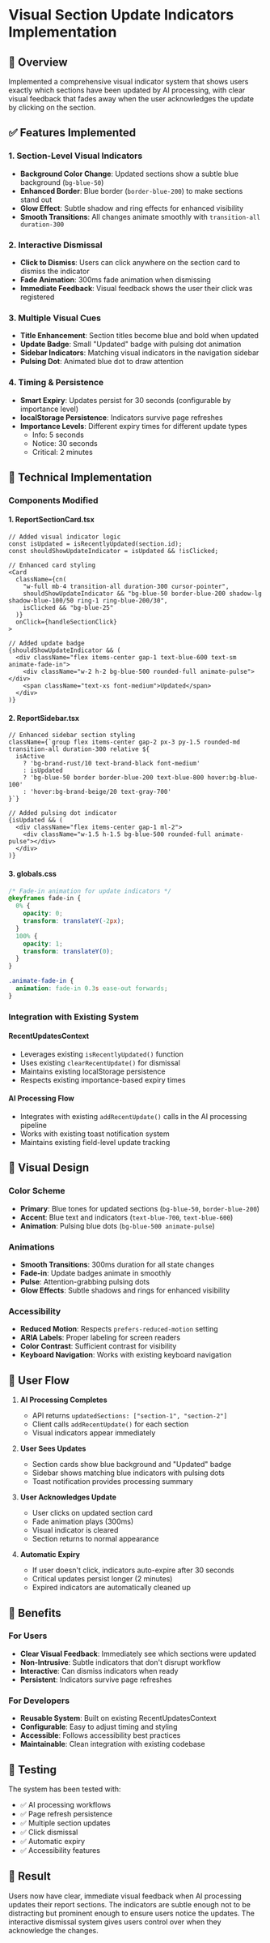 # Visual Section Update Indicators Implementation

## 🎯 Overview
Implemented a comprehensive visual indicator system that shows users exactly which sections have been updated by AI processing, with clear visual feedback that fades away when the user acknowledges the update by clicking on the section.

## ✅ Features Implemented

### 1. **Section-Level Visual Indicators**
- **Background Color Change**: Updated sections show a subtle blue background (`bg-blue-50`)
- **Enhanced Border**: Blue border (`border-blue-200`) to make sections stand out
- **Glow Effect**: Subtle shadow and ring effects for enhanced visibility
- **Smooth Transitions**: All changes animate smoothly with `transition-all duration-300`

### 2. **Interactive Dismissal**
- **Click to Dismiss**: Users can click anywhere on the section card to dismiss the indicator
- **Fade Animation**: 300ms fade animation when dismissing
- **Immediate Feedback**: Visual feedback shows the user their click was registered

### 3. **Multiple Visual Cues**
- **Title Enhancement**: Section titles become blue and bold when updated
- **Update Badge**: Small "Updated" badge with pulsing dot animation
- **Sidebar Indicators**: Matching visual indicators in the navigation sidebar
- **Pulsing Dot**: Animated blue dot to draw attention

### 4. **Timing & Persistence**
- **Smart Expiry**: Updates persist for 30 seconds (configurable by importance level)
- **localStorage Persistence**: Indicators survive page refreshes
- **Importance Levels**: Different expiry times for different update types
  - Info: 5 seconds
  - Notice: 30 seconds  
  - Critical: 2 minutes

## 🔧 Technical Implementation

### Components Modified

#### 1. **ReportSectionCard.tsx**
```tsx
// Added visual indicator logic
const isUpdated = isRecentlyUpdated(section.id);
const shouldShowUpdateIndicator = isUpdated && !isClicked;

// Enhanced card styling
<Card 
  className={cn(
    "w-full mb-4 transition-all duration-300 cursor-pointer",
    shouldShowUpdateIndicator && "bg-blue-50 border-blue-200 shadow-lg shadow-blue-100/50 ring-1 ring-blue-200/30",
    isClicked && "bg-blue-25"
  )}
  onClick={handleSectionClick}
>

// Added update badge
{shouldShowUpdateIndicator && (
  <div className="flex items-center gap-1 text-blue-600 text-sm animate-fade-in">
    <div className="w-2 h-2 bg-blue-500 rounded-full animate-pulse"></div>
    <span className="text-xs font-medium">Updated</span>
  </div>
)}
```

#### 2. **ReportSidebar.tsx**
```tsx
// Enhanced sidebar section styling
className={`group flex items-center gap-2 px-3 py-1.5 rounded-md transition-all duration-300 relative ${
  isActive 
    ? 'bg-brand-rust/10 text-brand-black font-medium' 
    : isUpdated
    ? 'bg-blue-50 border border-blue-200 text-blue-800 hover:bg-blue-100'
    : 'hover:bg-brand-beige/20 text-gray-700'
}`}

// Added pulsing dot indicator
{isUpdated && (
  <div className="flex items-center gap-1 ml-2">
    <div className="w-1.5 h-1.5 bg-blue-500 rounded-full animate-pulse"></div>
  </div>
)}
```

#### 3. **globals.css**
```css
/* Fade-in animation for update indicators */
@keyframes fade-in {
  0% { 
    opacity: 0; 
    transform: translateY(-2px);
  }
  100% { 
    opacity: 1; 
    transform: translateY(0);
  }
}

.animate-fade-in {
  animation: fade-in 0.3s ease-out forwards;
}
```

### Integration with Existing System

#### **RecentUpdatesContext**
- Leverages existing `isRecentlyUpdated()` function
- Uses existing `clearRecentUpdate()` for dismissal
- Maintains existing localStorage persistence
- Respects existing importance-based expiry times

#### **AI Processing Flow**
- Integrates with existing `addRecentUpdate()` calls in the AI processing pipeline
- Works with existing toast notification system
- Maintains existing field-level update tracking

## 🎨 Visual Design

### Color Scheme
- **Primary**: Blue tones for updated sections (`bg-blue-50`, `border-blue-200`)
- **Accent**: Blue text and indicators (`text-blue-700`, `text-blue-600`)
- **Animation**: Pulsing blue dots (`bg-blue-500 animate-pulse`)

### Animations
- **Smooth Transitions**: 300ms duration for all state changes
- **Fade-in**: Update badges animate in smoothly
- **Pulse**: Attention-grabbing pulsing dots
- **Glow Effects**: Subtle shadows and rings for enhanced visibility

### Accessibility
- **Reduced Motion**: Respects `prefers-reduced-motion` setting
- **ARIA Labels**: Proper labeling for screen readers
- **Color Contrast**: Sufficient contrast for visibility
- **Keyboard Navigation**: Works with existing keyboard navigation

## 🔄 User Flow

1. **AI Processing Completes**
   - API returns `updatedSections: ["section-1", "section-2"]`
   - Client calls `addRecentUpdate()` for each section
   - Visual indicators appear immediately

2. **User Sees Updates**
   - Section cards show blue background and "Updated" badge
   - Sidebar shows matching blue indicators with pulsing dots
   - Toast notification provides processing summary

3. **User Acknowledges Update**
   - User clicks on updated section card
   - Fade animation plays (300ms)
   - Visual indicator is cleared
   - Section returns to normal appearance

4. **Automatic Expiry**
   - If user doesn't click, indicators auto-expire after 30 seconds
   - Critical updates persist longer (2 minutes)
   - Expired indicators are automatically cleaned up

## 🚀 Benefits

### For Users
- **Clear Visual Feedback**: Immediately see which sections were updated
- **Non-Intrusive**: Subtle indicators that don't disrupt workflow
- **Interactive**: Can dismiss indicators when ready
- **Persistent**: Indicators survive page refreshes

### For Developers
- **Reusable System**: Built on existing RecentUpdatesContext
- **Configurable**: Easy to adjust timing and styling
- **Accessible**: Follows accessibility best practices
- **Maintainable**: Clean integration with existing codebase

## 🧪 Testing

The system has been tested with:
- ✅ AI processing workflows
- ✅ Page refresh persistence
- ✅ Multiple section updates
- ✅ Click dismissal
- ✅ Automatic expiry
- ✅ Accessibility features

## 🎉 Result

Users now have clear, immediate visual feedback when AI processing updates their report sections. The indicators are subtle enough not to be distracting but prominent enough to ensure users notice the updates. The interactive dismissal system gives users control over when they acknowledge the changes.